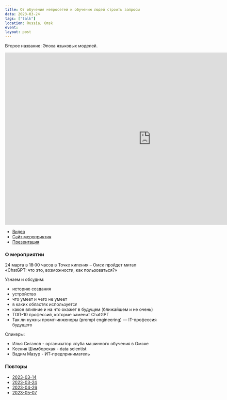 ```yaml
---
title: От обучения нейросетей к обучению людей строить запросы
data: 2023-03-24
tags: ["talk"]
location: Russia, Omsk
event: 
layout: post
---
```


Второе название: Эпоха языковых моделей.

<iframe src="https://docs.google.com/presentation/d/e/2PACX-1vRcXXdf1xkiT_GH-d4nEOYMtp-EGR7OSMPKD9C9y-sUUBRZ3eWsv5f-jaRRT1qIJp7rdsQId_kqxCnP/pub?start=false&loop=false&delayms=3000" frameborder="0" width="960" height="569" allowfullscreen="true" mozallowfullscreen="true" webkitallowfullscreen="true"></iframe>

- [Видео](https://www.youtube.com/live/YkgYKPpYTAw?feature=share&t=292)
- [Сайт мероприятия](https://leader-id.ru/events/409108)
- [Презентация](https://docs.google.com/presentation/d/e/2PACX-1vRcXXdf1xkiT_GH-d4nEOYMtp-EGR7OSMPKD9C9y-sUUBRZ3eWsv5f-jaRRT1qIJp7rdsQId_kqxCnP/pub)


### О мероприятии

24 марта в 18:00 часов в Точке кипения – Омск пройдет
митап «ChatGPT: что это, возможности, как пользоваться?»

Узнаем и обсудим:

- историю создания
- устройство
- что умеет и чего не умеет
- в каких областях используется
- какое влияние и на что окажет в будущем (ближайшем и
не очень)
- ТОП-10 профессий, которые заменит ChatGPT
- Так ли нужны промт-инженеры (prompt engineering) — IT-профессия будущего

Спикеры:
- Илья Сиганов - организатор клуба машинного обучения в Омске
- Ксения Шимборская - data scientist
- Вадим Мазур - ИТ-предприниматель

### Повторы

- [2023-03-14](https://docs.google.com/presentation/d/e/2PACX-1vR-I8sAlm-rY8WH661g5xHrh6akAS7CoP-dPCBoGq8qLQWn0JvdbzuM-zWGXxImIYAUK13C3dN9XTDE/pub)
- [2023-03-24](https://docs.google.com/presentation/d/e/2PACX-1vRcXXdf1xkiT_GH-d4nEOYMtp-EGR7OSMPKD9C9y-sUUBRZ3eWsv5f-jaRRT1qIJp7rdsQId_kqxCnP/pub)
- [2023-04-26](https://docs.google.com/presentation/d/e/2PACX-1vQtmeyE1rp-S2as0gemGDXaQ3odOsFq_6gK3pyHD2jxai_sumbeCsuV0FkpVhIUOPk1UUEVxSkHBNnF/pub)
- [2023-05-07](https://docs.google.com/presentation/d/e/2PACX-1vR3Pt5CUXUzslLhHPoMzZkCrXutGPTvOw96gR4nez2iySUbtTjcfiSz8U2VlOtvkylo08COBxIotRsm/pub)